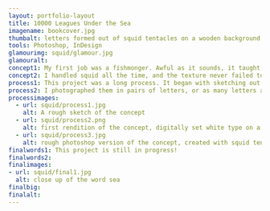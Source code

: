 ```yaml
---
layout: portfolio-layout
title: 10000 Leagues Under the Sea
imagename: bookcover.jpg
thumbalt: letters formed out of squid tentacles on a wooden background.
tools: Photoshop, InDesign
glamourimg: squid/glamour.jpg
glamouralt:
concept1: My first job was a fishmonger. Awful as it sounds, it taught me how to find just about anything beautiful. My best party so far trick is filleting a fish. This job was the reason this project was so easy to do.
concept2: I handled squid all the time, and the texture never failed to amaze me. I had to redesign the cover for 20, 000 Leagues under the Sea, so what better use for squid tentacles then to make a book cover?
process1: This project was a long process. It began with sketching out my ideas, and a vector rendition. This wasn’t true to originally what I wanted, and I felt like it was honestly a bit of a failure. Later on, I decided to go with my original idea, which was to get actual squid tentacles and create the letters.
process2: I photographed them in pairs of letters, or as many letters as I could. Then I had to combine all the photos into a single image, and I’m still working on the final type.
processimages:
  - url: squid/process1.jpg
    alt: A rough sketch of the concept
  - url: squid/process2.png
    alt: first rendition of the concept, digitally set white type on a black background.
  - url: squid/process3.jpg
    alt: rough photoshop version of the concept, created with squid tentacles.
finalwords1: This project is still in progress!
finalwords2:
finalimages:
- url: squid/final1.jpg
  alt: close up of the word sea
finalbig:
finalalt:
---
```

